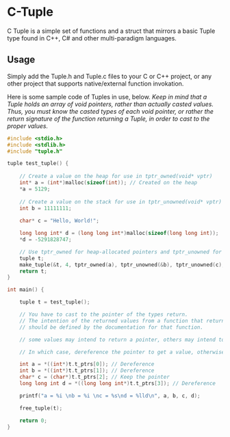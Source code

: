 # C-Tuple
C Tuple is a simple set of functions and a struct that mirrors a basic Tuple type found in C++, C# and other multi-paradigm languages.

## Usage
Simply add the Tuple.h and Tuple.c files to your C or C++ project, or any other project that supports native/external function invokation.

Here is some sample code of Tuples in use, below. *Keep in mind that a Tuple holds an array of void pointers, rather than actually casted values. Thus, you must know the casted types of each void pointer, or rather the return signature of the function returning a Tuple, in order to cast to the proper values.*

```c
#include <stdio.h>
#include <stdlib.h>
#include "tuple.h"

tuple test_tuple() {
	
	// Create a value on the heap for use in tptr_owned(void* vptr)
	int* a = (int*)malloc(sizeof(int)); // Created on the heap
	*a = 5129;
	
	// Create a value on the stack for use in tptr_unowned(void* vptr)
	int b = 11111111;
	
	char* c = "Hello, World!";

	long long int* d = (long long int*)malloc(sizeof(long long int));
	*d = -5291828747;

	// Use tptr_owned for heap-allocated pointers and tptr_unowned for stack-allocated pointers.
	tuple t;
	make_tuple(&t, 4, tptr_owned(a), tptr_unowned(&b), tptr_unowned(c), tptr_owned(d));
	return t;
}

int main() {

	tuple t = test_tuple();

	// You have to cast to the pointer of the types return.
	// The intention of the returned values from a function that returns a tuple
	// should be defined by the documentation for that function.

	// some values may intend to return a pointer, others may intend to return a value.

	// In which case, dereference the pointer to get a value, otherwise keep the pointer.

	int a = *((int*)t.t_ptrs[0]); // Dereference
	int b = *((int*)t.t_ptrs[1]); // Dereference
	char* c = (char*)t.t_ptrs[2]; // Keep the pointer
	long long int d = *((long long int*)t.t_ptrs[3]); // Dereference

	printf("a = %i \nb = %i \nc = %s\nd = %lld\n", a, b, c, d);

	free_tuple(t);

	return 0;
}
```
